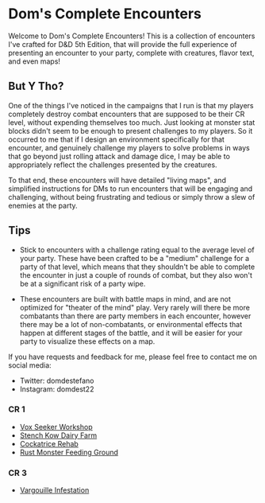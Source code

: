 # Dom's Complete Encounters

Welcome to Dom's Complete Encounters! This is a collection of encounters I've crafted for D&D 5th Edition, that will provide the full experience of presenting an encounter to your party, complete with creatures, flavor text, and even maps!

## But Y Tho?

One of the things I've noticed in the campaigns that I run is that my players completely destroy combat encounters that are supposed to be their CR level, without expending themselves too much. Just looking at monster stat blocks didn't seem to be enough to present challenges to my players. So it occurred to me that if I design an environment specifically for that encounter, and genuinely challenge my players to solve problems in ways that go beyond just rolling attack and damage dice, I may be able to appropriately reflect the challenges presented by the creatures.

To that end, these encounters will have detailed "living maps", and simplified instructions for DMs to run encounters that will be engaging and challenging, without being frustrating and tedious or simply throw a slew of enemies at the party.

## Tips

* Stick to encounters with a challenge rating equal to the average level of your party. These have been crafted to be a "medium" challenge for a party of that level, which means that they shouldn't be able to complete the encounter in just a couple of rounds of combat, but they also won't be at a significant risk of a party wipe.

* These encounters are built with battle maps in mind, and are not optimized for "theater of the mind" play. Very rarely will there be more combatants than there are party members in each encounter, however there may be a lot of non-combatants, or environmental effects that happen at different stages of the battle, and it will be easier for your party to visualize these effects on a map.

If you have requests and feedback for me, please feel free to contact me on social media:

* Twitter: domdestefano
* Instagram: domdest22

### CR 1

* [Vox Seeker Workshop](CreatureFeatures/VoxSeekerWorkshop/Index.md)
* [Stench Kow Dairy Farm](CreatureFeatures/StenchKowDairyFarm/Index.md)
* [Cockatrice Rehab](CreatureFeatures/CockatriceRehab/Index.md)
* [Rust Monster Feeding Ground](CreatureFeatures/RustMonsterFeedingGround/Index.md)

### CR 3

* [Vargouille Infestation](CreatureFeatures/VargouilleInfestation/Index.md)
